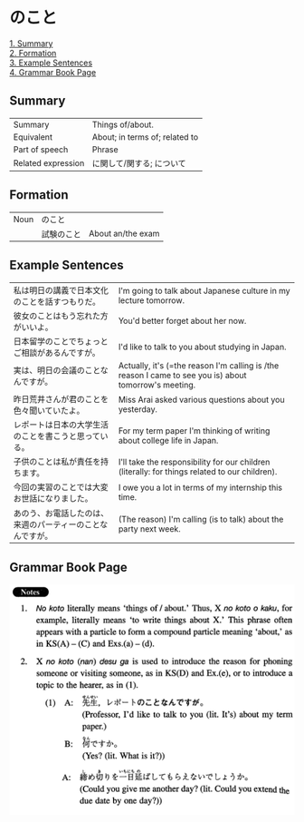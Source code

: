# のこと

[1. Summary](#summary)<br>
[2. Formation](#formation)<br>
[3. Example Sentences](#example-sentences)<br>
[4. Grammar Book Page](#grammar-book-page)<br>


## Summary

<table><tr>   <td>Summary</td>   <td>Things of/about.</td></tr><tr>   <td>Equivalent</td>   <td>About; in terms of; related to</td></tr><tr>   <td>Part of speech</td>   <td>Phrase</td></tr><tr>   <td>Related expression</td>   <td>に関して/関する; について</td></tr></table>

## Formation

<table class="table"><tbody><tr class="tr head"><td class="td"><span class="bold">Noun</span></td><td class="td"><span class="concept">のこと</span></td><td class="td"></td></tr><tr class="tr"><td class="td"></td><td class="td"><span>試験</span><span class="concept">のこと</span></td><td class="td"><span>About an/the exam</span></td></tr></tbody></table>

## Example Sentences

<table><tr>   <td>私は明日の講義で日本文化のことを話すつもりだ。</td>   <td>I'm going to talk about Japanese culture in my lecture tomorrow.</td></tr><tr>   <td>彼女のことはもう忘れた方がいいよ。</td>   <td>You'd better forget about her now.</td></tr><tr>   <td>日本留学のことでちょっとご相談があるんですが。</td>   <td>I'd like to talk to you about studying in Japan.</td></tr><tr>   <td>実は、明日の会議のことなんですが。</td>   <td>Actually, it's (=the reason I'm calling is /the reason I came to see you is) about tomorrow's meeting.</td></tr><tr>   <td>昨日荒井さんが君のことを色々聞いていたよ。</td>   <td>Miss Arai asked various questions about you yesterday.</td></tr><tr>   <td>レポートは日本の大学生活のことを書こうと思っている。</td>   <td>For my term paper I'm thinking of writing about college life in Japan.</td></tr><tr>   <td>子供のことは私が責任を持ちます。</td>   <td>I'll take the responsibility for our children (literally: for things related to our children).</td></tr><tr>   <td>今回の実習のことでは大変お世話になりました。</td>   <td>I owe you a lot in terms of my internship this time.</td></tr><tr>   <td>あのう、お電話したのは、来週のパーティーのことなんですが。</td>   <td>(The reason) I'm calling (is to talk) about the party next week.</td></tr></table>

## Grammar Book Page

![](../img/Intermediateのこと.png)

